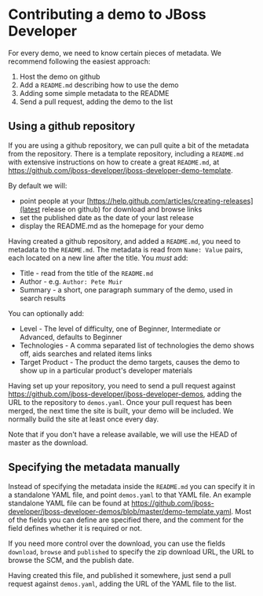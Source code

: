 Contributing a demo to JBoss Developer
======================================

For every demo, we need to know certain pieces of metadata. We recommend following the easiest approach:

1. Host the demo on github
2. Add a `README.md` describing how to use the demo
3. Adding some simple metadata to the README
4. Send a pull request, adding the demo to the list

Using a github repository
-------------------------

If you are using a github repository, we can pull quite a bit of the metadata from the repository. There is a template repository, including a `README.md` with extensive instructions on how to create a great `README.md`, at <https://github.com/jboss-developer/jboss-developer-demo-template>.

By default we will:

* point people at your [https://help.github.com/articles/creating-releases](latest release on github) for download and browse links
* set the published date as the date of your last release
* display the README.md as the homepage for your demo

Having created a github repository, and added a `README.md`, you need to metadata to the `README.md`. The metadata is read from `Name: Value` pairs, each located on a new line after the title. You *must* add:

* Title - read from the title of the `README.md`
* Author - e.g. `Author: Pete Muir`
* Summary - a short, one paragraph summary of the demo, used in search results

You can optionally add:

* Level - The level of difficulty, one of Beginner, Intermediate or Advanced, defaults to Beginner
* Technologies - A comma separated list of technologies the demo shows off, aids searches and related items links
* Target Product - The product the demo targets, causes the demo to show up in a particular product's developer materials

Having set up your repository, you need to send a pull request against <https://github.com/jboss-developer/jboss-developer-demos>, adding the URL to the repository to `demos.yaml`. Once your pull request has been merged, the next time the site is built, your demo will be included. We normally build the site at least once every day.

Note that if you don't have a release available, we will use the HEAD of master as the download.

Specifying the metadata manually
--------------------------------

Instead of specifying the metadata inside the `README.md` you can specify it in a standalone YAML file, and point `demos.yaml` to that YAML file. An example standalone YAML file can be found at <https://github.com/jboss-developer/jboss-developer-demos/blob/master/demo-template.yaml>. Most of the fields you can define are specified there, and the comment for the field defines whether it is required or not. 

If you need more control over the download, you can use the fields `download`, `browse` and `published` to specify the zip download URL, the URL to browse the SCM, and the publish date.

Having created this file, and published it somewhere, just send a pull request against `demos.yaml`, adding the URL of the YAML file to the list.


